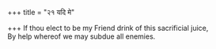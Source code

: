 +++
title = "२१ यदि मे"

+++
If thou elect to be my Friend drink of this sacrificial juice,  
     By help whereof we may subdue all enemies.